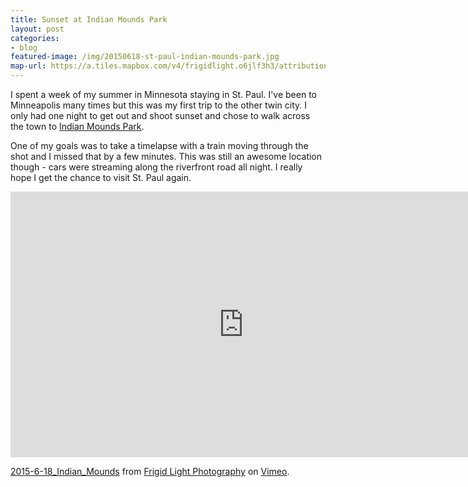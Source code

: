 ```yaml
---
title: Sunset at Indian Mounds Park
layout: post
categories:
- blog
featured-image: /img/20150618-st-paul-indian-mounds-park.jpg
map-url: https://a.tiles.mapbox.com/v4/frigidlight.o6jlf3h3/attribution,zoompan.html?access_token=pk.eyJ1IjoiZnJpZ2lkbGlnaHQiLCJhIjoiczg4X2VuYyJ9.yMtOhBeGB6hsQ5PogQT-_A#12/44.951/-93.07
---
```

I spent a week of my summer in Minnesota staying in St. Paul. I've been to Minneapolis many times but this was my first trip to the other twin city. I only had one night to get out and shoot sunset and chose to walk across the town to <a href="http://www.stpaul.gov/facilities.aspx?page=detail&RID=53">Indian Mounds Park</a>.

One of my goals was to take a timelapse with a train moving through the shot and I missed that by a few minutes. This was still an awesome location though - cars were streaming along the riverfront road all night. I really hope I get the chance to visit St. Paul again.

<iframe src="https://player.vimeo.com/video/146074605" width="745" height="425" frameborder="0" webkitallowfullscreen mozallowfullscreen allowfullscreen></iframe>
<p><a href="https://vimeo.com/146074605">2015-6-18_Indian_Mounds</a> from <a href="https://vimeo.com/frigidlight">Frigid Light Photography</a> on <a href="https://vimeo.com">Vimeo</a>.</p>
